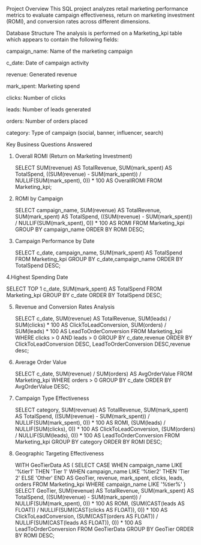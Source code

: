 Project Overview
This SQL project analyzes retail marketing performance metrics to evaluate campaign effectiveness, return on marketing investment (ROMI), and conversion rates across different dimensions.

Database Structure
The analysis is performed on a Marketing_kpi table which appears to contain the following fields:

campaign_name: Name of the marketing campaign

c_date: Date of campaign activity

revenue: Generated revenue

mark_spent: Marketing spend

clicks: Number of clicks

leads: Number of leads generated

orders: Number of orders placed

category: Type of campaign (social, banner, influencer, search)


Key Business Questions Answered

1. Overall ROMI (Return on Marketing Investment)

   SELECT 
    SUM(revenue) AS TotalRevenue,
    SUM(mark_spent) AS TotalSpend,
    ((SUM(revenue) - SUM(mark_spent)) / NULLIF(SUM(mark_spent), 0)) * 100 AS OverallROMI
FROM Marketing_kpi;

2. ROMI by Campaign

   SELECT 
    campaign_name,
    SUM(revenue) AS TotalRevenue,
    SUM(mark_spent) AS TotalSpend,
    ((SUM(revenue) - SUM(mark_spent)) / NULLIF(SUM(mark_spent), 0)) * 100 AS ROMI
FROM Marketing_kpi
GROUP BY campaign_name
ORDER BY ROMI DESC;

3. Campaign Performance by Date

   SELECT 
    c_date,
    campaign_name,
    SUM(mark_spent) AS TotalSpend
FROM Marketing_kpi
GROUP BY c_date,campaign_name
ORDER BY TotalSpend DESC;

4.Highest Spending Date

 SELECT TOP 1
    c_date,
    SUM(mark_spent) AS TotalSpend
FROM Marketing_kpi
GROUP BY c_date
ORDER BY TotalSpend DESC;

5. Revenue and Conversion Rates Analysis

   SELECT 
    c_date,
    SUM(revenue) AS TotalRevenue,
    SUM(leads) / SUM(clicks) * 100 AS ClickToLeadConversion,
    SUM(orders) / SUM(leads) * 100 AS LeadToOrderConversion
FROM Marketing_kpi
WHERE clicks > 0 AND leads > 0
GROUP BY c_date,revenue
ORDER BY ClickToLeadConversion DESC, LeadToOrderConversion DESC,revenue desc;

6. Average Order Value

   SELECT 
    c_date,
    SUM(revenue) / SUM(orders) AS AvgOrderValue
FROM Marketing_kpi
WHERE orders > 0
GROUP BY c_date
ORDER BY AvgOrderValue DESC;

7. Campaign Type Effectiveness

   SELECT 
    category,
    SUM(revenue) AS TotalRevenue,
    SUM(mark_spent) AS TotalSpend,
    ((SUM(revenue) - SUM(mark_spent)) / NULLIF(SUM(mark_spent), 0)) * 100 AS ROMI,
    (SUM(leads) / NULLIF(SUM(clicks), 0)) * 100 AS ClickToLeadConversion,
    (SUM(orders) / NULLIF(SUM(leads), 0)) * 100 AS LeadToOrderConversion
FROM Marketing_kpi
GROUP BY category
ORDER BY ROMI DESC;

8. Geographic Targeting Effectiveness

   WITH GeoTierData AS (
    SELECT 
        CASE 
            WHEN campaign_name LIKE '%tier1' THEN 'Tier 1'
            WHEN campaign_name LIKE '%tier2' THEN 'Tier 2'
            ELSE 'Other'
        END AS GeoTier,
        revenue,
        mark_spent,
        clicks,
        leads,
        orders
    FROM Marketing_kpi
    WHERE campaign_name LIKE '%tier%'
)
SELECT 
    GeoTier,
    SUM(revenue) AS TotalRevenue,
    SUM(mark_spent) AS TotalSpend,
    ((SUM(revenue) - SUM(mark_spent)) / NULLIF(SUM(mark_spent), 0)) * 100 AS ROMI,
    (SUM(CAST(leads AS FLOAT)) / NULLIF(SUM(CAST(clicks AS FLOAT)), 0)) * 100 AS ClickToLeadConversion,
    (SUM(CAST(orders AS FLOAT)) / NULLIF(SUM(CAST(leads AS FLOAT)), 0)) * 100 AS LeadToOrderConversion
FROM GeoTierData
GROUP BY GeoTier
ORDER BY ROMI DESC;

